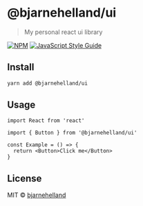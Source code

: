 # @bjarnehelland/ui

> My personal react ui library

[![NPM](https://img.shields.io/npm/v/ui.svg)](https://www.npmjs.com/package/@bjarnehelland/ui) [![JavaScript Style Guide](https://img.shields.io/badge/code_style-standard-brightgreen.svg)](https://standardjs.com)

## Install

```bash
yarn add @bjarnehelland/ui
```

## Usage

```tsx
import React from 'react'

import { Button } from '@bjarnehelland/ui'

const Example = () => {
  return <Button>Click me</Button>
}
```

## License

MIT © [bjarnehelland](https://github.com/bjarnehelland)
